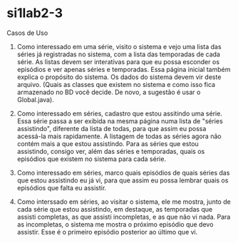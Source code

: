 si1lab2-3
=========
Casos de Uso

1. Como interessado em uma série, visito o sistema e vejo uma lista das séries já
registradas no sistema, com a lista das temporadas de cada série. As listas devem ser
interativas para que eu possa esconder os episódios e ver apenas séries e temporadas.
Essa página inicial também explica o propósito do sistema. Os dados do sistema
devem vir deste arquivo. (Quais as classes que existem no sistema e como isso fica
armazenado no BD você decide. De novo, a sugestão é usar o Global.java).

2. Como interessado em séries, cadastro que estou assitindo uma série. Essa série passa
a ser exibida na mesma página numa lista de "séries assistindo", diferente da lista
de todas, para que assim eu possa acessá-la mais rapidamente. A listagem de todas
as séries agora não contém mais a que estou assistindo. Para as séries que estou
assistindo, consigo ver, além das séries e temporadas, quais os episódios que existem
no sistema para cada série.

3. Como interessado em séries, marco quais episódios de quais séries das que estou
assistindo eu já vi, para que assim eu possa lembrar quais os episódios que falta eu
assistir.

4. Como interssado em séries, ao visitar o sistema, ele me mostra, junto de cada série
que estou assistindo, em destaque, as temporadas que assisti completas, as que
assisti incompletas, e as que não vi nada. Para as incompletas, o sistema me mostra o
próximo episódio que devo assistir. Esse é o primeiro episódio posterior ao último que
vi.
